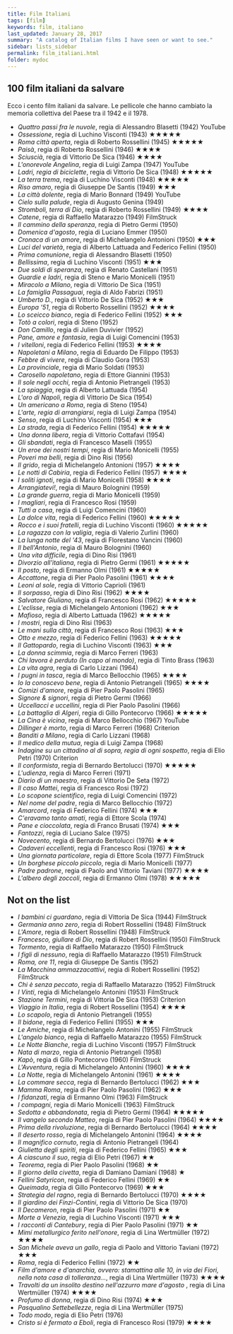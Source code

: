 ```yaml
---
title: Film Italiani 
tags: [film]
keywords: film, italiano
last_updated: January 28, 2017
summary: "A catalog of Italian films I have seen or want to see."
sidebar: lists_sidebar
permalink: film_italiani.html
folder: mydoc
---
```


## 100 film italiani da salvare
Ecco i cento film italiani da salvare. Le pellicole che hanno cambiato la memoria collettiva del Paese tra il 1942 e il 1978.

* _Quattro passi fra le nuvole_, regia di Alessandro Blasetti (1942) YouTube
* _Ossessione_, regia di Luchino Visconti (1943) &#9733;&#9733;&#9733;&#9733;&#9733;
* _Roma città aperta_, regia di Roberto Rossellini (1945) &#9733;&#9733;&#9733;&#9733;&#9733;
* _Paisà_, regia di Roberto Rossellini (1946) &#9733;&#9733;&#9733;&#9733;
* _Sciuscià_, regia di Vittorio De Sica (1946) &#9733;&#9733;&#9733;&#9733;
* _L'onorevole Angelina_, regia di Luigi Zampa (1947) YouTube
* _Ladri, regia di biciclette_, regia di Vittorio De Sica (1948) &#9733;&#9733;&#9733;&#9733;&#9733;
* _La terra trema_, regia di Luchino Visconti (1948) &#9733;&#9733;&#9733;&#9733;&#9733;
* _Riso amaro_, regia di Giuseppe De Santis (1949) &#9733;&#9733;&#9733;
* _La città dolente_, regia di Mario Bonnard (1949) YouTube
* _Cielo sulla palude_, regia di Augusto Genina (1949)
* _Stromboli, terra di Dio_, regia di Roberto Rossellini (1949) &#9733;&#9733;&#9733;&#9733;
* _Catene_, regia di Raffaello Matarazzo (1949) FilmStruck
* _Il cammino della speranza_, regia di Pietro Germi (1950)
* _Domenica d'agosto_, regia di Luciano Emmer (1950)
* _Cronaca di un amore_, regia di Michelangelo Antonioni (1950) &#9733;&#9733;&#9733;
* _Luci del varietà_, regia di Alberto Lattuada and Federico Fellini (1950)
* _Prima comunione_, regia di Alessandro Blasetti (1950)
* _Bellissima_, regia di Luchino Visconti (1951) &#9733;&#9733;&#9733;
* _Due soldi di speranza_, regia di Renato Castellani (1951)
* _Guardie e ladri_, regia di Steno e Mario Monicelli (1951)
* _Miracolo a Milano_, regia di Vittorio De Sica (1951)
* _La famiglia Passaguai_, regia di Aldo Fabrizi (1951)
* _Umberto D._, regia di Vittorio De Sica (1952) &#9733;&#9733;&#9733;
* _Europa '51_, regia di Roberto Rossellini (1952) &#9733;&#9733;&#9733;&#9733;
* _Lo sceicco bianco_, regia di Federico Fellini (1952) &#9733;&#9733;&#9733;
* _Totò a colori_, regia di Steno (1952)
* _Don Camillo_, regia di Julien Duvivier (1952)
* _Pane, amore e fantasia_, regia di Luigi Comencini (1953)
* _I vitelloni_, regia di Federico Fellini (1953) &#9733;&#9733;&#9733;&#9733;
* _Napoletani a Milano_, regia di Eduardo De Filippo (1953)
* _Febbre di vivere_, regia di Claudio Gora (1953)
* _La provinciale_, regia di Mario Soldati (1953)
* _Carosello napoletano_, regia di Ettore Giannini (1953)
* _Il sole negli occhi_, regia di Antonio Pietrangeli (1953)
* _La spiaggia_, regia di Alberto Lattuada (1954)
* _L'oro di Napoli_, regia di Vittorio De Sica (1954)
* _Un americano a Roma_, regia di Steno (1954)
* _L'arte, regia di arrangiarsi_, regia di Luigi Zampa (1954)
* _Senso_, regia di Luchino Visconti (1954) &#9733;&#9733;&#9733;
* _La strada_, regia di Federico Fellini (1954) &#9733;&#9733;&#9733;&#9733;&#9733;
* _Una donna libera_, regia di Vittorio Cottafavi (1954)
* _Gli sbandati_, regia di Francesco Maselli (1955)
* _Un eroe dei nostri tempi_, regia di Mario Monicelli (1955)
* _Poveri ma belli_, regia di Dino Risi (1956)
* _Il grido_, regia di Michelangelo Antonioni (1957) &#9733;&#9733;&#9733;&#9733;
* _Le notti di Cabiria_, regia di Federico Fellini (1957) &#9733;&#9733;&#9733;&#9733;
* _I soliti ignoti_, regia di Mario Monicelli (1958) &#9733;&#9733;&#9733;&#9733;
* _Arrangiatevi!_, regia di Mauro Bolognini (1959)
* _La grande guerra_, regia di Mario Monicelli (1959)
* _I magliari_, regia di Francesco Rosi (1959)
* _Tutti a casa_, regia di Luigi Comencini (1960)
* _La dolce vita_, regia di Federico Fellini (1960) &#9733;&#9733;&#9733;&#9733;&#9733;
* _Rocco e i suoi fratelli_, regia di Luchino Visconti (1960) &#9733;&#9733;&#9733;&#9733;&#9733;
* _La ragazza con la valigia_, regia di Valerio Zurlini (1960)
* _La lunga notte del '43_, regia di Florestano Vancini (1960)
* _Il bell'Antonio_, regia di Mauro Bolognini (1960)
* _Una vita difficile_, regia di Dino Risi (1961)
* _Divorzio all'italiana_, regia di Pietro Germi (1961) &#9733;&#9733;&#9733;&#9733;&#9733;
* _Il posto_, regia di Ermanno Olmi (1961) &#9733;&#9733;&#9733;&#9733;&#9733;
* _Accattone_, regia di Pier Paolo Pasolini (1961) &#9733;&#9733;&#9733;&#9733;
* _Leoni al sole_, regia di Vittorio Caprioli (1961)
* _Il sorpasso_, regia di Dino Risi (1962) &#9733;&#9733;&#9733;&#9733;
* _Salvatore Giuliano_, regia di Francesco Rosi (1962) &#9733;&#9733;&#9733;&#9733;&#9733;
* _L'eclisse_, regia di Michelangelo Antonioni (1962) &#9733;&#9733;&#9733;
* _Mafioso_, regia di Alberto Lattuada (1962) &#9733;&#9733;&#9733;&#9733;&#9733;
* _I mostri_, regia di Dino Risi (1963)
* _Le mani sulla città_, regia di Francesco Rosi (1963) &#9733;&#9733;&#9733;
* _Otto e mezzo_, regia di Federico Fellini (1963) &#9733;&#9733;&#9733;&#9733;&#9733;
* _Il Gattopardo_, regia di Luchino Visconti (1963) &#9733;&#9733;&#9733;
* _La donna scimmia_, regia di Marco Ferreri (1963)
* _Chi lavora è perduto (In capo al mondo)_, regia di Tinto Brass (1963)
* _La vita agra_, regia di Carlo Lizzani (1964)
* _I pugni in tasca_, regia di Marco Bellocchio (1965) &#9733;&#9733;&#9733;&#9733;
* _Io la conoscevo bene_, regia di Antonio Pietrangeli (1965) &#9733;&#9733;&#9733;&#9733;
* _Comizi d'amore_, regia di Pier Paolo Pasolini (1965)
* _Signore & signori_, regia di Pietro Germi (1966)
* _Uccellacci e uccellini_, regia di Pier Paolo Pasolini (1966)
* _La battaglia di Algeri_, regia di Gillo Pontecorvo (1966) &#9733;&#9733;&#9733;&#9733;&#9733;
* _La Cina è vicina_, regia di Marco Bellocchio (1967) YouTube
* _Dillinger è morto_, regia di Marco Ferreri (1968) Criterion
* _Banditi a Milano_, regia di Carlo Lizzani (1968)
* _Il medico della mutua_, regia di Luigi Zampa (1968)
* _Indagine su un cittadino al di sopra, regia di ogni sospetto_, regia di Elio Petri (1970) Criterion
* _Il conformista_, regia di Bernardo Bertolucci (1970) &#9733;&#9733;&#9733;&#9733;&#9733;
* _L'udienza_, regia di Marco Ferreri (1971)
* _Diario di un maestro_, regia di Vittorio De Seta (1972)
* _Il caso Mattei_, regia di Francesco Rosi (1972)
* _Lo scopone scientifico_, regia di Luigi Comencini (1972)
* _Nel nome del padre_, regia di Marco Bellocchio (1972)
* _Amarcord_, regia di Federico Fellini (1974) &#9733;&#9733;&#9733;
* _C'eravamo tanto amati_, regia di Ettore Scola (1974)
* _Pane e cioccolata_, regia di Franco Brusati (1974) &#9733;&#9733;&#9733;
* _Fantozzi_, regia di Luciano Salce (1975)
* _Novecento_, regia di Bernardo Bertolucci (1976) &#9733;&#9733;&#9733;
* _Cadaveri eccellenti_, regia di Francesco Rosi (1976) &#9733;&#9733;&#9733;
* _Una giornata particolare_, regia di Ettore Scola (1977) FilmStruck
* _Un borghese piccolo piccolo_, regia di Mario Monicelli (1977)
* _Padre padrone_, regia di Paolo and Vittorio Taviani (1977) &#9733;&#9733;&#9733;&#9733;
* _L'albero degli zoccoli_, regia di Ermanno Olmi (1978) &#9733;&#9733;&#9733;&#9733;&#9733;

## Not on the list 

* _I bambini ci guardano_, regia di Vittoria De Sica (1944) FilmStruck
* _Germania anno zero_, regia di Robert Rossellini (1948) FilmStruck
* _L'Amore_, regia di Robert Rossellini (1948) FilmStruck
* _Francesco, giullare di Dio_, regia di Robert Rossellini (1950) FilmStruck
* _Tormento_, regia di Raffaello Matarazzo (1950) FilmStruck
* _I figli di nessuno_, regia di Raffaello Matarazzo (1951) FilmStruck
* _Roma, ore 11_, regia di Giuseppe De Santis (1952) 
* _La Macchina ammazzacattivi_, regia di Robert Rossellini (1952) FilmStruck
* _Chi è senza peccato_, regia di Raffaello Matarazzo (1952) FilmStruck
* _I Vinti_, regia di Michelangelo Antonini (1953) FilmStruck 
* _Stazione Termini_, regia di Vittoria De Sica (1953) Criterion 
* _Viaggio in Italia_, regia di Robert Rossellini (1954)  &#9733;&#9733;&#9733;&#9733; 
* _Lo scapolo_, regia di Antonio Pietrangeli (1955)
* _Il bidone_, regia di Federico Fellini (1955) &#9733;&#9733;&#9733;
* _Le Amiche_, regia di Michelangelo Antonini (1955) FilmStruck 
* _L'angelo bianco_, regia di Raffaello Matarazzo (1955) FilmStruck
* _Le Notte Bianche_, regia di Luchino Visconti (1957) FilmStruck 
* _Nata di marzo_, regia di Antonio Pietrangeli (1958)
* _Kapò_, regia di Gillo Pontecorvo (1960) FilmStruck
* _L'Avventura_, regia di Michelangelo Antonini (1960) &#9733;&#9733;&#9733;&#9733;
* _La Notte_, regia di Michelangelo Antonini (1961) &#9733;&#9733;&#9733;&#9733;
* _La commare secca_, regia di Bernardo Bertolucci (1962) &#9733;&#9733;&#9733;
* _Mamma Roma_, regia di Pier Paolo Pasolini (1962) &#9733;&#9733;&#9733;
* _I fidanzati_, regia di Ermanno Olmi (1963) FilmStruck
* _I compagni_, regia di Mario Monicelli (1963) FilmStruck
* _Sedotta e abbandonata_, regia di Pietro Germi (1964) &#9733;&#9733;&#9733;&#9733;&#9733;
* _Il vangelo secondo Matteo_, regia di Pier Paolo Pasolini (1964) &#9733;&#9733;&#9733;&#9733;
* _Prima della rivoluzione_, regia di Bernardo Bertolucci (1964) &#9733;&#9733;&#9733;&#9733;
* _Il deserto rosso_, regia di Michelangelo Antonini (1964) &#9733;&#9733;&#9733;&#9733;
* _Il magnifico cornuto_, regia di Antonio Pietrangeli (1964)
* _Giulietta degli spiriti_, regia di Federico Fellini (1965) &#9733;&#9733;&#9733;
* _A ciascuno il suo_, regia di Elio Petri (1967) &#9733;&#9733;
* _Teorema_, regia di Pier Paolo Pasolini (1968) &#9733;&#9733;
* _Il giorno della civetta_, regia di Damiano Damiani (1968) &#9733;
* _Fellini Satyricon_, regia di Federico Fellini (1969) &#9733;&#9733;
* _Queimada_, regia di Gillo Pontecorvo (1969) &#9733;&#9733;&#9733;
* _Strategia del ragno_, regia di Bernardo Bertolucci (1970) &#9733;&#9733;&#9733;&#9733;
* _Il giardino dei Finzi-Contini_, regia di Vittorio De Sica (1970) 
* _Il Decameron_, regia di Pier Paolo Pasolini (1971) &#9733;&#9733;
* _Morte a Venezia_, regia di Luchino Visconti (1971) &#9733;&#9733;&#9733;
* _I racconti di Cantebury_, regia di Pier Paolo Pasolini (1971) &#9733;&#9733;
* _Mimí metallurgico ferito nell'onore_, regia di Lina Wertmüller (1972) &#9733;&#9733;&#9733;&#9733;
* _San Michele aveva un gallo_, regia di Paolo and Vittorio Taviani (1972) &#9733;&#9733;&#9733;
* _Roma_, regia di Federico Fellini (1972) &#9733;&#9733;
* _Film d'amore e d'anarchia, ovvero: stamattina alle 10, in via dei Fiori, nella nota casa di tolleranza..._, regia di Lina Wertmüller (1973) &#9733;&#9733;&#9733;&#9733;
* _Travolti da un insolito destino nell'azzurro mare d'agosto_ , regia di Lina Wertmüller (1974) &#9733;&#9733;&#9733;&#9733;
* _Profumo di donna_, regia di Dino Risi (1974) &#9733;&#9733;&#9733;
* _Pasqualino Settebellezze_, regia di Lina Wertmüller (1975) 
* _Todo modo_, regia di Elio Petri (1976) 
* _Cristo si è fermato a Eboli_, regia di Francesco Rosi (1979) &#9733;&#9733;&#9733;&#9733;

